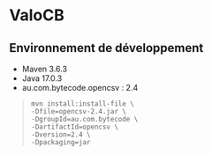 # ValoCB

## Environnement de développement

- Maven 3.6.3
- Java 17.0.3
- au.com.bytecode.opencsv : 2.4

>```
>mvn install:install-file \
>-Dfile=opencsv-2.4.jar \
>-DgroupId=au.com.bytecode \
>-DartifactId=opencsv \
>-Dversion=2.4 \
>-Dpackaging=jar
>```
